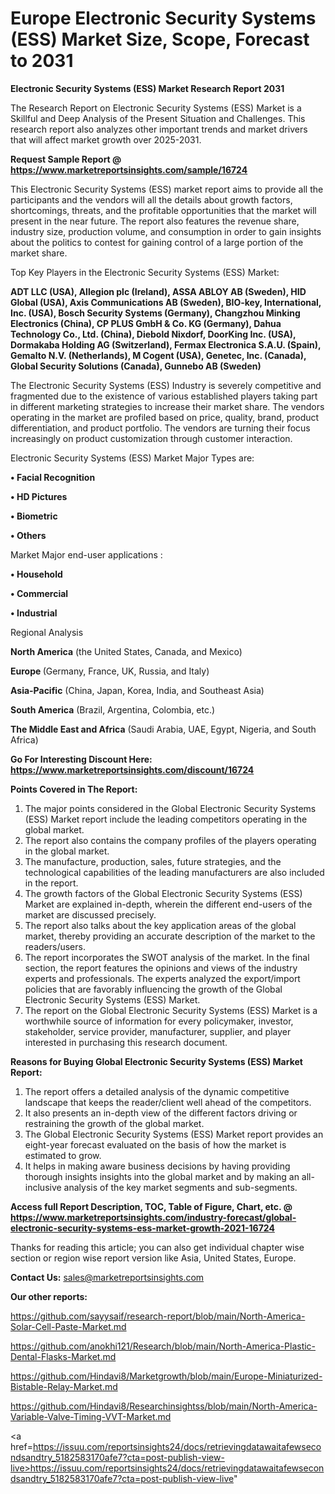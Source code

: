  # Europe Electronic Security Systems (ESS) Market Size, Scope, Forecast to 2031

<strong>Electronic Security Systems (ESS) Market Research Report 2031</strong>

The Research Report on Electronic Security Systems (ESS) Market is a Skillful and Deep Analysis of the Present Situation and Challenges. This research report also analyzes other important trends and market drivers that will affect market growth over 2025-2031.

<strong>Request Sample Report @ <a href=https://www.marketreportsinsights.com/sample/16724>https://www.marketreportsinsights.com/sample/16724</a></strong>

This Electronic Security Systems (ESS) market report aims to provide all the participants and the vendors will all the details about growth factors, shortcomings, threats, and the profitable opportunities that the market will present in the near future. The report also features the revenue share, industry size, production volume, and consumption in order to gain insights about the politics to contest for gaining control of a large portion of the market share.

Top Key Players in the Electronic Security Systems (ESS) Market:

<strong>ADT LLC (USA), Allegion plc (Ireland), ASSA ABLOY AB (Sweden), HID Global (USA), Axis Communications AB (Sweden), BIO-key, International, Inc. (USA), Bosch Security Systems (Germany), Changzhou Minking Electronics (China), CP PLUS GmbH & Co. KG (Germany), Dahua Technology Co., Ltd. (China), Diebold Nixdorf, DoorKing Inc. (USA), Dormakaba Holding AG (Switzerland), Fermax Electronica S.A.U. (Spain), Gemalto N.V. (Netherlands), M Cogent (USA), Genetec, Inc. (Canada), Global Security Solutions (Canada), Gunnebo AB (Sweden)</strong>

The Electronic Security Systems (ESS) Industry is severely competitive and fragmented due to the existence of various established players taking part in different marketing strategies to increase their market share. The vendors operating in the market are profiled based on price, quality, brand, product differentiation, and product portfolio. The vendors are turning their focus increasingly on product customization through customer interaction.

Electronic Security Systems (ESS) Market Major Types are:

<strong>• Facial Recognition

• HD Pictures

• Biometric

• Others</strong>

Market Major end-user applications :

<strong>• Household

• Commercial

• Industrial</strong>

Regional Analysis

</u><strong><b>North America</b></strong> (the United States, Canada, and Mexico)

<strong><b>Europe </b></strong>(Germany, France, UK, Russia, and Italy)

<strong><b>Asia-Pacific</b></strong> (China, Japan, Korea, India, and Southeast Asia)

<strong><b>South America</b></strong> (Brazil, Argentina, Colombia, etc.)

<strong><b>The Middle East and Africa</b></strong> (Saudi Arabia, UAE, Egypt, Nigeria, and South Africa)

<strong>Go For Interesting Discount Here: <a href=https://www.marketreportsinsights.com/discount/16724>https://www.marketreportsinsights.com/discount/16724</a></strong>

<strong>Points Covered in The Report:</strong>
<ol>
  <li>The major points considered in the Global Electronic Security Systems (ESS) Market report include the leading competitors operating in the global market.</li>
  <li>The report also contains the company profiles of the players operating in the global market.</li>
  <li>The manufacture, production, sales, future strategies, and the technological capabilities of the leading manufacturers are also included in the report.</li>
  <li>The growth factors of the Global Electronic Security Systems (ESS) Market are explained in-depth, wherein the different end-users of the market are discussed precisely.</li>
  <li>The report also talks about the key application areas of the global market, thereby providing an accurate description of the market to the readers/users.</li>
  <li>The report incorporates the SWOT analysis of the market. In the final section, the report features the opinions and views of the industry experts and professionals. The experts analyzed the export/import policies that are favorably influencing the growth of the Global Electronic Security Systems (ESS) Market.</li>
  <li>The report on the Global Electronic Security Systems (ESS) Market is a worthwhile source of information for every policymaker, investor, stakeholder, service provider, manufacturer, supplier, and player interested in purchasing this research document.</li>
</ol>
<strong>Reasons for Buying Global Electronic Security Systems (ESS) Market Report:</strong>

<ol>
  <li>The report offers a detailed analysis of the dynamic competitive landscape that keeps the reader/client well ahead of the competitors.</li>
  <li>It also presents an in-depth view of the different factors driving or restraining the growth of the global market.</li>
  <li>The Global Electronic Security Systems (ESS) Market report provides an eight-year forecast evaluated on the basis of how the market is estimated to grow.</li>
  <li>It helps in making aware business decisions by having providing thorough insights insights into the global market and by making an all-inclusive analysis of the key market segments and sub-segments.</li>
</ol>
<strong>Access full Report Description, TOC, Table of Figure, Chart, etc. @ <a href=https://www.marketreportsinsights.com/industry-forecast/global-electronic-security-systems-ess-market-growth-2021-16724>https://www.marketreportsinsights.com/industry-forecast/global-electronic-security-systems-ess-market-growth-2021-16724</a></strong>


Thanks for reading this article; you can also get individual chapter wise section or region wise report version like Asia, United States, Europe.

<strong>Contact Us:</strong>
sales@marketreportsinsights.com

<strong>Our other reports:</strong>

<a href=https://github.com/sayysaif/research-report/blob/main/North-America-Solar-Cell-Paste-Market.md>https://github.com/sayysaif/research-report/blob/main/North-America-Solar-Cell-Paste-Market.md</a>

<a href=https://github.com/anokhi121/Research/blob/main/North-America-Plastic-Dental-Flasks-Market.md>https://github.com/anokhi121/Research/blob/main/North-America-Plastic-Dental-Flasks-Market.md</a>

<a href=https://github.com/Hindavi8/Marketgrowth/blob/main/Europe-Miniaturized-Bistable-Relay-Market.md>https://github.com/Hindavi8/Marketgrowth/blob/main/Europe-Miniaturized-Bistable-Relay-Market.md</a>

<a href=https://github.com/Hindavi8/Researchinsightss/blob/main/North-America-Variable-Valve-Timing-VVT-Market.md>https://github.com/Hindavi8/Researchinsightss/blob/main/North-America-Variable-Valve-Timing-VVT-Market.md</a>

<a href=https://issuu.com/reportsinsights24/docs/retrievingdatawaitafewsecondsandtry_5182583170afe7?cta=post-publish-view-live>https://issuu.com/reportsinsights24/docs/retrievingdatawaitafewsecondsandtry_5182583170afe7?cta=post-publish-view-live</a>"

